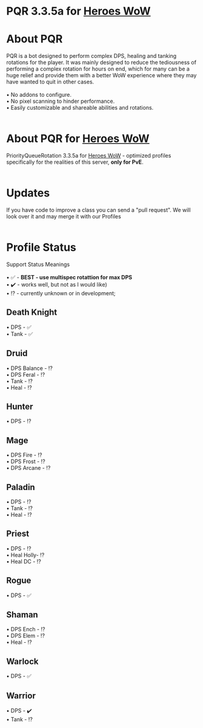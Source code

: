 # PQR 3.3.5a for [Heroes WoW](https://heroes-wow.com/wotlk/index.php?page=register&raf=f5665b13f04b02826bc3a9723d13129898068c37)
# About PQR
PQR is a bot designed to perform complex DPS, healing and tanking rotations for the player. It was mainly designed to reduce the tediousness of performing a complex rotation for hours on end, which for many can be a huge relief and provide them with a better WoW experience where they may have wanted to quit in other cases.
<br>
<br>• No addons to configure.
<br>• No pixel scanning to hinder performance.
<br>• Easily customizable and shareable abilities and rotations.
<br>
<br>
# About PQR for [Heroes WoW](https://heroes-wow.com/wotlk/index.php?page=register&raf=f5665b13f04b02826bc3a9723d13129898068c37)
PriorityQueueRotation 3.3.5a for [Heroes WoW](https://heroes-wow.com/wotlk/index.php?page=register&raf=f5665b13f04b02826bc3a9723d13129898068c37) - optimized profiles specifically for the realities of this server, **only for PvE**.
<br>
<br>
# Updates
If you have code to improve a class you can send a "pull request". We will look over it and may merge it with our Profiles
<br>
<br>
# Profile Status
Support Status Meanings
<br>
<br>• ✅ - **BEST - use multispec rotattion for max DPS**
<br>• ✔️ - works well, but not as I would like)
<br>• ⁉️ - currently unknown or in development;

## Death Knight
• DPS - ✅
<br>• Tank - ✅
## Druid
• DPS Balance - ⁉️
<br>• DPS Feral - ⁉️
<br>• Tank - ⁉️
<br>• Heal - ⁉️
## Hunter
• DPS - ⁉️
## Mage
• DPS Fire - ⁉️
<br>• DPS Frost - ⁉️
<br>• DPS Arcane - ⁉️
## Paladin
• DPS - ⁉️
<br>• Tank - ⁉️
<br>• Heal - ⁉️
## Priest
• DPS - ⁉️
<br>• Heal Holly- ⁉️
<br>• Heal DC - ⁉️
## Rogue
• DPS - ✅
## Shaman
• DPS Ench - ⁉️ 
<br>• DPS Elem - ⁉️
<br>• Heal - ⁉️
## Warlock
• DPS - ✅
## Warrior
• DPS - ✔️
<br>• Tank - ⁉️
